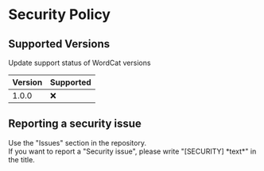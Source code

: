 # Security Policy

## Supported Versions

Update support status of WordCat versions

| Version | Supported          |
| ------- | ------------------ |
| 1.0.0   | :x: |


## Reporting a security issue

Use the "Issues" section in the repository.\
If you want to report a "Security issue", please write "[SECURITY] \*text\*" in the title.
